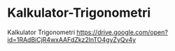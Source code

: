 # Kalkulator-Trigonometri
Kalkulator Trigonometri
https://drive.google.com/open?id=1RAdBiCjR4wxAAFdZkz2lnTO4gyZyQv4y


